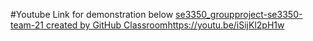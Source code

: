 #Youtube Link for demonstration below
[se3350_groupproject-se3350-team-21 created by GitHub Classroom](https://youtu.be/iSijKl2pH1w)https://youtu.be/iSijKl2pH1w
